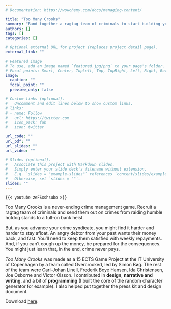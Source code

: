 ```yaml
---
# Documentation: https://wowchemy.com/docs/managing-content/

title: "Too Many Crooks"
summary: "Band together a ragtag team of criminals to start building your own crime syndicate. Start with humble raids on innocent hot dog stands and work your way up to well-organised casinos and banks in this crime management game."
authors: []
tags: []
categories: []

# Optional external URL for project (replaces project detail page).
external_link: ""

# Featured image
# To use, add an image named `featured.jpg/png` to your page's folder.
# Focal points: Smart, Center, TopLeft, Top, TopRight, Left, Right, BottomLeft, Bottom, BottomRight.
image:
  caption: ""
  focal_point: ""
  preview_only: false

# Custom links (optional).
#   Uncomment and edit lines below to show custom links.
# links:
# - name: Follow
#   url: https://twitter.com
#   icon_pack: fab
#   icon: twitter

url_code: ""
url_pdf: ""
url_slides: ""
url_video: ""

# Slides (optional).
#   Associate this project with Markdown slides.
#   Simply enter your slide deck's filename without extension.
#   E.g. `slides = "example-slides"` references `content/slides/example-slides.md`.
#   Otherwise, set `slides = ""`.
slides: ""
---
```

    {{< youtube zeFSxshsubo >}}

Too Many Crooks is a never-ending crime management game. Recruit a ragtag team of criminals and send them out on crimes from raiding humble hotdog stands to a full-on bank heist.  
  
But, as you advance your crime syndicate, you might find it harder and harder to stay afloat. An angry debtor from your past wants their money back, and fast. You’ll need to keep them satisfied with weekly repayments. And, if you can’t cough up the money, be prepared for the consequences. You might just learn that, in the end, crime never pays.

_Too Many Crooks_ was made as a 15 ECTS Game Project at the IT University of Copenhagen by a team called Overcrooked, led by Simon Bøg. The rest of the team were Carl-Johan Linell, Frederik Boye Hansen, Ida Christensen, Joe Osborne and Victor Olsson. I contributed in **design**, **narrative and writing**, and a bit of **programming** (I built the core of the random character generator for example). I also helped put together the press kit and design document.

Download [here](https://1drv.ms/u/s!AgoobYV4aSxhi8BXBB7MtV8Rq5IwXw?e=LtCbd2).